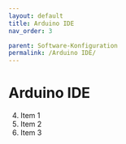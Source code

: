 ```yaml
---
layout: default
title: Arduino IDE
nav_order: 3

parent: Software-Konfiguration
permalink: /Arduino IDE/
---
```


# Arduino IDE

4. Item 1
5. Item 2
6. Item 3